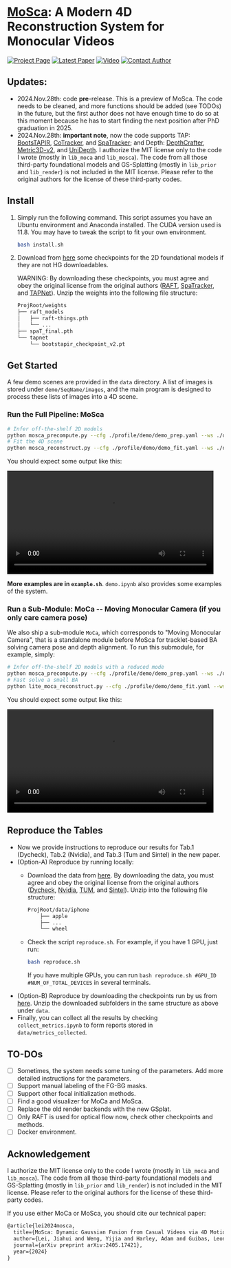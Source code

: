 # [MoSca](https://www.cis.upenn.edu/~leijh/projects/mosca/): A Modern 4D Reconstruction System for Monocular Videos

[![Project Page](https://img.shields.io/badge/Project%20Page-Visit-blue)](https://www.cis.upenn.edu/~leijh/projects/mosca/)
[![Latest Paper](https://img.shields.io/badge/Latest%20Paper-Read-orange)](https://www.cis.upenn.edu/~leijh/projects/mosca/pub/mosca_v2.pdf)
[![Video](https://img.shields.io/badge/Video-Watch-red)](https://www.youtube.com/watch?v=7WrG5-xH1_k)
[![Contact Author](https://img.shields.io/badge/Contact%20Author-Email-green)](mailto:leijh@cis.upenn.edu)

## Updates:

- 2024.Nov.28th: code **pre**-release. This is a preview of MoSca. The code needs to be cleaned, and more functions should be added (see TODOs) in the future, but the first author does not have enough time to do so at this moment because he has to start finding the next position after PhD graduation in 2025.
- 2024.Nov.28th: **important note**, now the code supports TAP: [BootsTAPIR](https://github.com/google-deepmind/tapnet), [CoTracker](https://github.com/facebookresearch/co-tracker), and [SpaTracker](https://github.com/henry123-boy/SpaTracker); and Depth: [DepthCrafter](https://github.com/Tencent/DepthCrafter), [Metric3D-v2](https://github.com/YvanYin/Metric3D), and [UniDepth](https://github.com/lpiccinelli-eth/UniDepth). I authorize the MIT license only to the code I wrote (mostly in `lib_moca` and `lib_mosca`). The code from all those third-party foundational models and GS-Splatting (mostly in `lib_prior` and `lib_render`) is not included in the MIT license. Please refer to the original authors for the license of these third-party codes.

## Install

1. Simply run the following command. This script assumes you have an Ubuntu environment and Anaconda installed. The CUDA version used is 11.8. You may have to tweak the script to fit your own environment.
    ```bash
    bash install.sh
    ```

2. Download from [here](https://drive.google.com/file/d/15tveiv7ZkvBBAN3qkkB7Zfky9d7vSqLD/view?usp=sharing) some checkpoints for the 2D foundational models if they are not HG downloadables.

    WARNING: By downloading these checkpoints, you must agree and obey the original license from the original authors ([RAFT](https://github.com/princeton-vl/RAFT), [SpaTracker](https://github.com/henry123-boy/SpaTracker), and [TAPNet](https://github.com/google-deepmind/tapnet)). Unzip the weights into the following file structure:
    ```bash
    ProjRoot/weights
    ├── raft_models
    │   ├── raft-things.pth
    │   └── ...
    ├── spaT_final.pth
    └── tapnet
        └── bootstapir_checkpoint_v2.pt
    ```

## Get Started

A few demo scenes are provided in the `data` directory. A list of images is stored under `demo/SeqName/images`, and the main program is designed to process these lists of images into a 4D scene.

### Run the Full Pipeline: MoSca
```bash
# Infer off-the-shelf 2D models
python mosca_precompute.py --cfg ./profile/demo/demo_prep.yaml --ws ./demo/duck
# Fit the 4D scene
python mosca_reconstruct.py --cfg ./profile/demo/demo_fit.yaml --ws ./demo/duck
```

You should expect some output like this:

<video width="480" controls>
    <source src="https://github.com/JiahuiLei/MoSca/assets/duck_480.mp4" type="video/mp4">
</video>

**More examples are in `example.sh`**. `demo.ipynb` also provides some examples of the system.

### Run a Sub-Module: MoCa -- Moving Monocular Camera (if you only care camera pose)

We also ship a sub-module `MoCa`, which corresponds to "Moving Monocular Camera", that is a standalone module before MoSca for tracklet-based BA solving camera pose and depth alignment. To run this submodule, for example, simply:

```bash
# Infer off-the-shelf 2D models with a reduced mode
python mosca_precompute.py --cfg ./profile/demo/demo_prep.yaml --ws ./demo/duck --skip_dynamic_resample
# Fast solve a small BA
python lite_moca_reconstruct.py --cfg ./profile/demo/demo_fit.yaml --ws ./demo/duck
```
You should expect some output like this:

<video width="480" controls>
    <source src="https://github.com/JiahuiLei/MoSca/assets/static_scaffold_init.mp4" type="video/mp4">
</video>


## Reproduce the Tables

- Now we provide instructions to reproduce our results for Tab.1 (Dycheck), Tab.2 (Nvidia), and Tab.3 (Tum and Sintel) in the new paper.
- (Option-A) Reproduce by running locally:
    - Download the data from [here](https://drive.google.com/file/d/1sSvVi5Bid_KQsuguVGuqUVgWPzVdb9jM/view?usp=sharing). By downloading the data, you must agree and obey the original license from the original authors ([Dycheck](https://github.com/KAIR-BAIR/dycheck), [Nvidia](https://github.com/gaochen315/DynamicNeRF?tab=readme-ov-file), [TUM](https://cvg.cit.tum.de/rgbd/dataset/), and [Sintel](http://sintel.is.tue.mpg.de/)). Unzip into the following file structure:
    
        ```bash
        ProjRoot/data/iphone
            ├── apple
            ├── ...
            └── wheel
        ```
    
    - Check the script `reproduce.sh`. For example, if you have 1 GPU, just run: 
        ```bash 
        bash reproduce.sh
        ```
        
        If you have multiple GPUs, you can run `bash reproduce.sh #GPU_ID #NUM_OF_TOTAL_DEVICES` in several terminals.
- (Option-B) Reproduce by downloading the checkpoints run by us from [here](https://drive.google.com/drive/folders/14awBsxTmY211ut9SnW5d1vuvVyThYhjl?usp=sharing). Unzip the downloaded subfolders in the same structure as above under `data`.
- Finally, you can collect all the results by checking `collect_metrics.ipynb` to form reports stored in `data/metrics_collected`.

## TO-DOs

- [ ] Sometimes, the system needs some tuning of the parameters. Add more detailed instructions for the parameters.
- [ ] Support manual labeling of the FG-BG masks.
- [ ] Support other focal initialization methods.
- [ ] Find a good visualizer for MoCa and MoSca.
- [ ] Replace the old render backends with the new GSplat.
- [ ] Only RAFT is used for optical flow now, check other checkpoints and methods.
- [ ] Docker environment.

## Acknowledgement

I authorize the MIT license only to the code I wrote (mostly in `lib_moca` and `lib_mosca`). The code from all those third-party foundational models and GS-Splatting (mostly in `lib_prior` and `lib_render`) is not included in the MIT license. Please refer to the original authors for the license of these third-party codes.

If you use either MoCa or MoSca, you should cite our technical paper:

```tex
@article{lei2024mosca,
  title={MoSca: Dynamic Gaussian Fusion from Casual Videos via 4D Motion Scaffolds},
  author={Lei, Jiahui and Weng, Yijia and Harley, Adam and Guibas, Leonidas and Daniilidis, Kostas},
  journal={arXiv preprint arXiv:2405.17421},
  year={2024}
}
```
